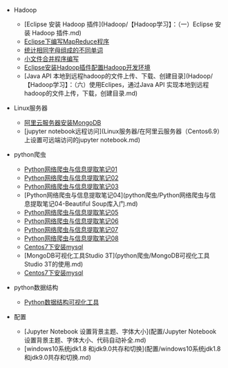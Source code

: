 - Hadoop

  - [Eclipse 安装 Hadoop 插件](Hadoop/【Hadoop学习】：（一）Eclipse 安装 Hadoop 插件.md)
  - [Eclipse下编写MapReduce程序](Hadoop/【Hadoop学习】：（二）Eclipse下编写MapReduce程序运行并导出jar包上传远程Linux执行运行.md)
  - [统计相同字母组成的不同单词](Hadoop/【Hadoop学习】：（三）Hadoop实战：统计相同字母组成的不同单词.md)
  - [小文件合并程序编写](Hadoop/【Hadoop学习】：（四）Hadoop实战：小文件合并程序的编写及运行.md)
  - [Eclipse安装Hadoop插件配置Hadoop开发环境](Hadoop/【Hadoop学习】：（五）Eclipse安装Hadoop插件配置Hadoop开发环境)
  - [Java API 本地到远程hadoop的文件上传、下载、创建目录](Hadoop/【Hadoop学习】：（六）使用Eclipes，通过Java API 实现本地到远程hadoop的文件上传，下载，创建目录.md)

- Linux服务器

  - [阿里云服务器安装MongoDB](Linux服务器/阿里云服务器（Centos7）下安装MongoDB.md)
  - [jupyter notebook远程访问](Linux服务器/在阿里云服务器（Centos6.9）上设置可远端访问的jupyter notebook.md)

- python爬虫

  - [Python网络爬虫与信息提取笔记01](python爬虫/Python网络爬虫与信息提取笔记01-Requests库入门.md)
  - [Python网络爬虫与信息提取笔记02](python爬虫/Python网络爬虫与信息提取笔记02-网络爬虫之“盗亦有道”.md)
  - [Python网络爬虫与信息提取笔记03](python爬虫/Python网络爬虫与信息提取笔记03-Requests库网络爬虫实战（5个实例）.md)
  - [Python网络爬虫与信息提取笔记04](python爬虫/Python网络爬虫与信息提取笔记04-Beautiful Soup库入门.md)
  - [Python网络爬虫与信息提取笔记05](python爬虫/Python网络爬虫与信息提取笔记05-信息组织与提取方法.md)
  - [Python网络爬虫与信息提取笔记06](python爬虫/Python网络爬虫与信息提取笔记06-实例1：中国大学排名爬虫.md)
  - [Python网络爬虫与信息提取笔记07](python爬虫/Python网络爬虫与信息提取笔记07-Re（正则表达式）库入门.md)
  - [Python网络爬虫与信息提取笔记08](python爬虫/Python网络爬虫与信息提取笔记08-实例2：淘宝商品比价定向爬虫.md)
  - [Centos7下安装mysql](python爬虫/Centos7下安装mysql（完整配置）.md)
  - [MongoDB可视化工具Studio 3T](python爬虫/MongoDB可视化工具Studio 3T的使用.md)
  - [Centos7下安装mysql](python爬虫/pip安装python包的三种方法.md)


- python数据结构
  - [Python数据结构可视化工具](python数据结构/Python数据结构可视化工具.md)

- 配置
  - [Jupyter Notebook 设置背景主题、字体大小](配置/Jupyter Notebook 设置背景主题、字体大小、代码自动补全.md)
  - [windows10系统jdk1.8 和jdk9.0共存和切换](配置/windows10系统jdk1.8 和jdk9.0共存和切换.md)
